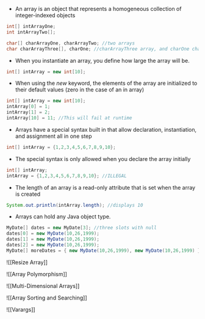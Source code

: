 - An array is an object that represents a homogeneous collection of integer-indexed objects
```Java
int[] intArrayOne;
int intArrayTwo[];
```

```Java
char[] charArrayOne, charArrayTwo; //two arrays
char charArrayThree[], charOne; //charArrayThree array, and charOne char
```

- When you instantiate an array, you define how large the array will be.

```Java
int[] intArray = new int[10];
```
- When using the *new* keyword, the elements of the array are initialized to their default values (zero in the case of an in array)
```Java
int[] intArray = new int[10];
intArray[0] = 1;
intArray[1] = 2;
intArray[10] = 11; //This will fail at runtime
```

- Arrays have a special syntax built in that allow declaration, instantiation, and assignment all in one step
```Java
int[] intArray = {1,2,3,4,5,6,7,8,9,10};
```

- The special syntax is only allowed when you declare the array  initially
```Java
int[] intArray;
intArray = {1,2,3,4,5,6,7,8,9,10}; //ILLEGAL
```
- The length of an array is a read-only attribute that is set when the array is created
```Java
System.out.println(intArray.length); //displays 10
```

- Arrays can hold any Java object type.
```Java
MyDate[] dates = new MyDate[3]; //three slots with null
dates[0] = new MyDate(10,26,1999);
dates[1] = new MyDate(10,26,1999);
dates[2] = new MyDate(10,26,1999);
MyDate[] moreDates = { new MyDate(10,26,1999), new MyDate(10,26,1999) };
```

![[Resize Array]]

![[Array Polymorphism]]

![[Multi-Dimensional Arrays]]

![[Array Sorting and Searching]]

![[Varargs]]